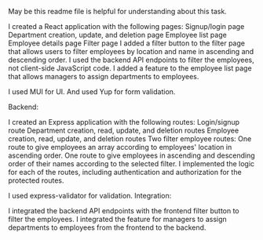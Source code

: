 May be this readme file is helpful for understanding about this task.

I created a React application with the following pages:
Signup/login page
Department creation, update, and deletion page
Employee list page
Employee details page
Filter page
I added a filter button to the filter page that allows users to filter employees by location and name in ascending and descending order. I used the backend API endpoints to filter the employees, not client-side JavaScript code.
I added a feature to the employee list page that allows managers to assign departments to employees.

I used MUI for UI. And used Yup for form validation.

Backend:

I created an Express application with the following routes:
Login/signup route
Department creation, read, update, and deletion routes
Employee creation, read, update, and deletion routes
Two filter employee routes:
One route to give employees an array according to employees' location in ascending order.
One route to give employees in ascending and descending order of their names according to the selected filter.
I implemented the logic for each of the routes, including authentication and authorization for the protected routes.

I used express-validator for validation.
Integration:

I integrated the backend API endpoints with the frontend filter button to filter the employees.
I integrated the feature for managers to assign departments to employees from the frontend to the backend.
